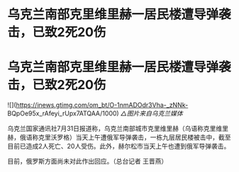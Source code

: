 # 乌克兰南部克里维里赫一居民楼遭导弹袭击，已致2死20伤

# 乌克兰南部克里维里赫一居民楼遭导弹袭击，已致2死20伤

![](https://inews.gtimg.com/om_bt/O-1nmADOdr3Vha-_zNNk-
BQpOe95x_rAfeyi_rUpx7ATQAA/1000) _△图片来自乌克兰媒体_

乌克兰国家通讯社7月31日报道称，乌克兰南部城市克里维里赫（乌语称克里维里赫，俄语称克里沃罗格）当天上午遭俄军导弹袭击，一栋九层居民楼被击中，截至目前已造成2人死亡、20人受伤。此外，赫尔松市当天上午也遭到俄军导弹袭击。

目前，俄罗斯方面尚未对此作出回应。（总台记者 王晋燕）

